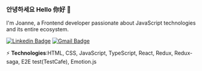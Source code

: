 ### 안녕하세요 Hello 你好 🤗
I'm Joanne, a Frontend developer passionate about JavaScript technologies and its entire ecosystem. 

[![Linkedin Badge](https://img.shields.io/badge/-joannejunghyunkim-blue?style=flat-square&logo=Linkedin&logoColor=white&link=https://www.linkedin.com/in/junghyunhao/)](https://www.linkedin.com/in/junghyunhao/)
[![Gmail Badge](https://img.shields.io/badge/-junghyunhao@gmail.com-c14438?style=flat-square&logo=Gmail&logoColor=white&link=mailto:junghyunhao@gmail.com)](mailto:junghyunhao@gmail.com)

⚡ **Technologies**:HTML, CSS, JavaScript, TypeScript, React, Redux, Redux-saga, E2E test(TestCafe), Emotion.js

<!--
**junghyunhao/junghyunhao** is a ✨ _special_ ✨ repository because its `README.md` (this file) appears on your GitHub profile.

Here are some ideas to get you started:

- 🔭 I’m currently working on ...
- 🌱 I’m currently learning ...
- 👯 I’m looking to collaborate on ...
- 🤔 I’m looking for help with ...
- 💬 Ask me about ...
- 📫 How to reach me: ...
- 😄 Pronouns: ...
- ⚡ Fun fact: ...
-->
